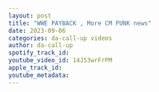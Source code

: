```yaml
---
layout: post
title: "WWE PAYBACK , More CM PUNK news"
date: 2023-09-06
categories: da-call-up videos
author: da-call-up
spotify_track_id: 
youtube_video_id: 14J53wrFrPM
apple_track_id: 
youtube_metadata: 
---
```

